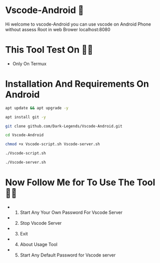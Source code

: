 # Vscode-Android 💯
Hi welcome to vscode-Android you can use vscode on Android Phone without assess Root in web Brower localhost:8080

# This Tool Test On 👨‍💻
- Only On Termux

# Installation And Requirements On Android 

```bash
apt update && apt upgrade -y
```

```bash
apt install git -y
```

```bash
git clone github.com/Dark-Legends/Vscode-Android.git
```
```bash
cd Vscode-Android
```

```bash
chmod +x Vscode-script.sh Vscode-server.sh
```

```bash
./Vscode-script.sh
```

```bash
./Vscode-server.sh
```

# Now Follow Me for To Use The Tool 🙋‍♂️



- 1. Start Any Your Own Password For Vscode Server

- 2. Stop Vscode Server

- 3. Exit

- 4. About Usage Tool

- 5. Start Any Default Password for Vscode server

